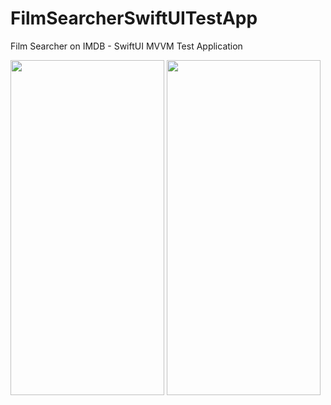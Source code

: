 # FilmSearcherSwiftUITestApp
Film Searcher on IMDB - SwiftUI MVVM Test Application

<p float="left">
<img src="https://user-images.githubusercontent.com/47941714/175835037-10c8f487-19bc-4235-8dde-0fd86e365236.png" width="246" height="536">
<img src="https://user-images.githubusercontent.com/47941714/175835035-e5b55b04-bc06-47af-bd2e-c374a87158d4.png" width="246" height="536">
</p>
